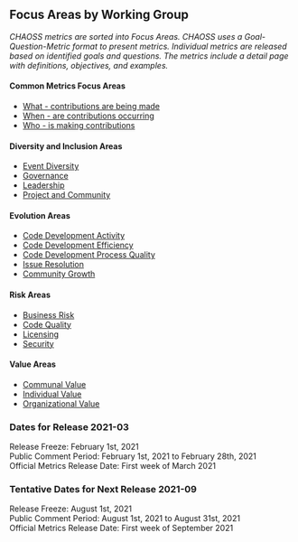 ## Focus Areas by Working Group  

 *CHAOSS metrics are sorted into Focus Areas. CHAOSS uses a Goal-Question-Metric format to present metrics. Individual metrics are released based on identified goals and questions. The metrics include a detail page with definitions, objectives, and examples.*  

#### Common Metrics Focus Areas  
* [What - contributions are being made](#user-content-focus-area---what)  
* [When - are contributions occurring](#user-content-focus-area---when)  
* [Who - is making contributions](#user-content-focus-area---who)  
#### Diversity and Inclusion Areas  
* [Event Diversity](#user-content-focus-area---event-diversity)  
* [Governance](#user-content-focus-area---governance)  
* [Leadership](#user-content-focus-area---leadership)  
* [Project and Community](#user-content-focus-area---project-and-community)
#### Evolution Areas  
* [Code Development Activity](#user-content-focus-area---code-development-activity)  
* [Code Development Efficiency](#user-content-focus-area---code-development-efficiency)  
* [Code Development Process Quality](#user-content-focus-area---code-development-process-quality)  
* [Issue Resolution](#user-content-focus-area---issue-resolution)  
* [Community Growth](#user-content-focus-area---community-growth)  
#### Risk Areas  
* [Business Risk](#user-content-focus-area---business-risk)  
* [Code Quality](#user-content-focus-area---code-quality)  
* [Licensing](#user-content-focus-area---licensing)  
* [Security](#user-content-focus-area---security)  
#### Value Areas  
* [Communal Value](#user-content-focus-area---communal-value)  
* [Individual Value](#user-content-focus-area---individual-value)  
* [Organizational Value](#user-content-focus-area---organizational-value)  

### Dates for Release 2021-03
Release Freeze: February 1st, 2021    
Public Comment Period: February 1st, 2021 to February 28th, 2021  
Official Metrics Release Date: First week of March 2021

### Tentative Dates for Next Release 2021-09
Release Freeze: August 1st, 2021    
Public Comment Period: August 1st, 2021 to August 31st, 2021  
Official Metrics Release Date: First week of September 2021
